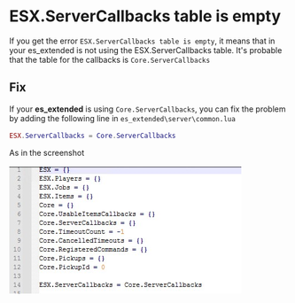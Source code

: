 # ESX.ServerCallbacks table is empty
If you get the error `ESX.ServerCallbacks table is empty`, it means that in your es_extended is not using the ESX.ServerCallbacks table. It's probable that the table for the callbacks is `Core.ServerCallbacks`

## Fix
If your **es_extended** is using `Core.ServerCallbacks`, you can fix the problem by adding the following line in `es_extended\server\common.lua`

``` lua
ESX.ServerCallbacks = Core.ServerCallbacks
```

As in the screenshot <br><br>
![Example](server_callbacks.jpg "Example")